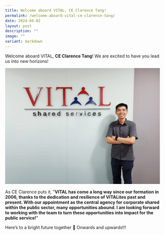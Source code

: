 ```yaml
---
title: Welcome aboard VITAL, CE Clarence Tang!
permalink: /welcome-aboard-vital-ce-clarence-tang/
date: 2024-04-02
layout: post
description: ""
image: ""
variant: markdown
---
```

Welcome aboard VITAL, **CE Clarence Tang**! We are excited to have you lead us into new horizons!

  ![](/images/CE_Clarence_Tang.jpg)

As CE Clarence puts it, "**VITAL has come a long way since our formation in 2006, thanks to the dedication and resilience of VITALites past and present. With our appointment as the central agency for corporate shared within the public sector, many opportunities abound. I am looking forward to working with the team to turn these opportunities into impact for the public service!**"

Here’s to a bright future together 🌟 Onwards and upwards!!!